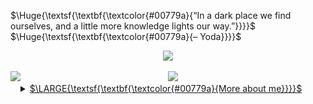 <!--Hello developer, in this readme you will find a simple html tag used to insert images and links. For the text, Latex text marking and editing was used, which made it possible to leave the text blue, symbolizing the color of the Blue lightsaber, one of the most predominant colors, blue sabers are the most common in the entire Jedi Order. Its color signifies righteousness and bravery, as well as the user's strong “spiritual alignment” with the crystal.-->

<!--Quote from Master Yoda-->
$\Huge{\textsf{\textbf{\textcolor{#00779a}{“In a dark place we find ourselves, and a little more knowledge lights our way.”}}}}$ 
$\Huge{\textsf{\textbf{\textcolor{#00779a}{– Yoda}}}}$

<!--My hystory in the starwars-->
<div align=center>
  <p>
    <img src="https://github.com/1993bio/1993bio/assets/63024586/1f61f043-ba08-4cb8-aed1-a9eeadd0e1d0" width="550">
  </p>
</div>

<!-- My github status-->
<div align=center>
<a href="https://github.com/1993bio/github-readme-stats">
<img height = 150em align="left" src="https://github-readme-stats.vercel.app/api?username=1993bio&theme=shadow_blue&border_radius=4.5&show_icons=true&include_all_commits=true&count_private=true"/>
<img height = 150em align="rihgt" src="https://github-readme-stats.vercel.app/api/top-langs/?username=1993bio&layout=compact&theme=shadow_blue&border_radius=1.5&show_icons=true&langs_count=8&card_width=110"/>
</div>

<!-- More details tab-->
<details>
  <summary>$\LARGE{\textsf{\textbf{\textcolor{#00779a}{More about me}}}}$</summary> 
  
<p></p>

<!-- My bio and career, written in latex -->
:mortar_board: $\normalsize{\textsf{\textbf{\textcolor{#00779a}{I am 30 years old, I have a degree in biology and a master's degree in genetics with an emphasis on bioinformatics.}}}}$ $\normalsize{\textsf{\textbf{\textcolor{#00779a}{Throughout my degree in biology I was involved in genomic data analysis and statistics.}}}}$
$\normalsize{\textsf{\textbf{\textcolor{#00779a}{In my Undergraduate thesis I worked on the development of machine learning models applied to the medical diagnosis of}}}}$
$\normalsize{\textsf{\textbf{\textcolor{#00779a}{various diseases. During my master's degree I was involved in mutation analysis and transcriptomic data, where I was able}}}}$ $\normalsize{\textsf{\textbf{\textcolor{#00779a}{to develop my skills in data science}}}}$ 

<p></p>

:penguin: $\normalsize{\textsf{\textbf{\textcolor{#00779a}{I started programming at a very young age during high school, when I began exploring Linux systems in a technical}}}}$
$\normalsize{\textsf{\textbf{\textcolor{#00779a}{course. Since then I've been improving my knowledge and applying it to real-life problems.}}}}$

<p></p>

:computer: $\normalsize{\textsf{\textbf{\textcolor{#00779a}{I am currently developing web systems for personal projects that were shelved and other colabs as a freelancer.}}}}$
$\normalsize{\textsf{\textbf{\textcolor{#00779a}{I am also planning the material for a book I'm writing about autonomous processes in bioinformatics routines.}}}}$

<p></p>

##
<!--My skills img-->
$\LARGE{\textsf{\textbf{\textcolor{#00779a}{My technical skills}}}}$
<div style="display: inline_block"><br>
  <img align="center" alt="Andre-Python" height="30" width="40" src="https://raw.githubusercontent.com/devicons/devicon/master/icons/python/python-original.svg">
  <img align="center" alt="Andre-Django" height="30" width="40" src="https://raw.githubusercontent.com/devicons/devicon/master/icons/django/django-plain.svg">
  <img align="center" alt="Andre-Js" height="30" width="40" src="https://raw.githubusercontent.com/devicons/devicon/master/icons/javascript/javascript-plain.svg">
  <img align="center" alt="Andre-Ts" height="30" width="40" src="https://raw.githubusercontent.com/devicons/devicon/master/icons/typescript/typescript-plain.svg">
  <img align="center" alt="Andre-React" height="30" width="40" src="https://raw.githubusercontent.com/devicons/devicon/master/icons/react/react-original.svg">
  <img align="center" alt="Andre-Node" height="30" width="40" src="https://raw.githubusercontent.com/devicons/devicon/master/icons/nodejs/nodejs-original.svg">
  <img align="center" alt="Andre-HTML" height="30" width="40" src="https://raw.githubusercontent.com/devicons/devicon/master/icons/html5/html5-original.svg">
  <img align="center" alt="Andre-CSS" height="30" width="40" src="https://raw.githubusercontent.com/devicons/devicon/master/icons/css3/css3-original.svg">
  <img align="center" alt="Andre-BS" height="30" width="40" src="https://raw.githubusercontent.com/devicons/devicon/master/icons/bootstrap/bootstrap-plain.svg">
  <img align="center" alt="Andre-jupyter" height="30" width="40" src="https://raw.githubusercontent.com/devicons/devicon/master/icons/jupyter/jupyter-original-wordmark.svg">
  <img align="center" alt="Andre-TUX_Linux" height="30" width="40" src="https://raw.githubusercontent.com/devicons/devicon/master/icons/linux/linux-original.svg">
  <img align="center" alt="Andre-MATLAB" height="30" width="40" src="https://raw.githubusercontent.com/devicons/devicon/master/icons/matlab/matlab-original.svg">
  <img align="center" alt="Andre-MySQL" height="30" width="40" src="https://raw.githubusercontent.com/devicons/devicon/master/icons/mysql/mysql-original.svg">
  <img align="center" alt="Andre-numpy" height="30" width="40" src="https://raw.githubusercontent.com/devicons/devicon/master/icons/numpy/numpy-original.svg">
  <img align="center" alt="Andre-pandas" height="30" width="40" src="https://raw.githubusercontent.com/devicons/devicon/master/icons/pandas/pandas-original.svg">
  <img align="center" alt="Andre-R" height="30" width="40" src="https://raw.githubusercontent.com/devicons/devicon/master/icons/r/r-original.svg">
</div>

<p></p>

##
<!--Soft skills-->
$\LARGE{\textsf{\textbf{\textcolor{#00779a}{Soft skills}}}}$

$\normalsize{\textsf{\textbf{\textcolor{#00779a}{Find it out!}}}}$

##
<!--My contact-->
$\LARGE{\textsf{\textbf{\textcolor{#00779a}{Contact me}}}}$

<div>
  <img align="center" alt="Andre-social_media" height="30" width="40" src="https://raw.githubusercontent.com/devicons/devicon/master/icons/linkedin/linkedin-original.svg">
</div>

##

<!--My final text-->
$\Huge{\textsf{\textbf{\textcolor{#00779a}{Always be on the right side of the force.}}}}$ 

##


